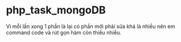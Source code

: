 # php_task_mongoDB
Vì mỗi lần xong 1 phần là lại có phần mới phải sửa khá là nhiều nên em command code và rút gọn hàm còn thiếu nhiều.
